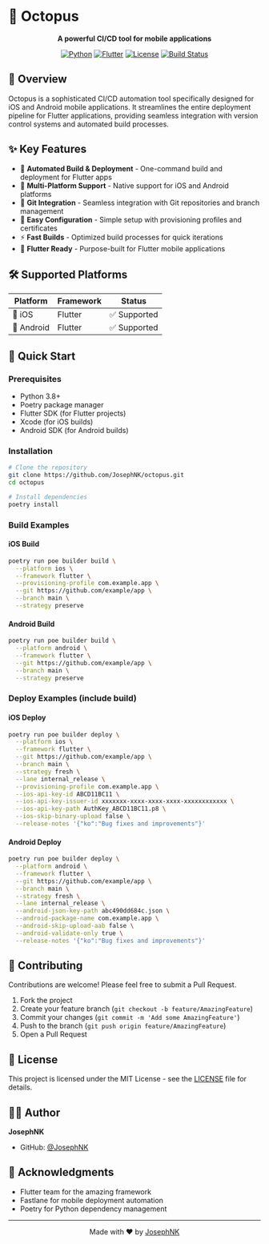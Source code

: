 # 🐙 Octopus

<div align="center">

**A powerful CI/CD tool for mobile applications**

[![Python](https://img.shields.io/badge/python-3.8+-blue.svg)](https://www.python.org/downloads/)
[![Flutter](https://img.shields.io/badge/flutter-supported-blue.svg)](https://flutter.dev/)
[![License](https://img.shields.io/badge/license-MIT-green.svg)](LICENSE)
[![Build Status](https://img.shields.io/badge/build-passing-brightgreen.svg)](https://github.com/JosephNK/octopus)

</div>

## 📖 Overview

Octopus is a sophisticated CI/CD automation tool specifically designed for iOS and Android mobile applications. It streamlines the entire deployment pipeline for Flutter applications, providing seamless integration with version control systems and automated build processes.

## ✨ Key Features

- 🚀 **Automated Build & Deployment** - One-command build and deployment for Flutter apps
- 🎯 **Multi-Platform Support** - Native support for iOS and Android platforms
- 🔄 **Git Integration** - Seamless integration with Git repositories and branch management
- 🔧 **Easy Configuration** - Simple setup with provisioning profiles and certificates
- ⚡ **Fast Builds** - Optimized build processes for quick iterations
- 📱 **Flutter Ready** - Purpose-built for Flutter mobile applications

## 🛠 Supported Platforms

| Platform | Framework | Status |
|----------|-----------|--------|
| 📱 iOS | Flutter | ✅ Supported |
| 🤖 Android | Flutter | ✅ Supported |

## 🚀 Quick Start

### Prerequisites

- Python 3.8+
- Poetry package manager
- Flutter SDK (for Flutter projects)
- Xcode (for iOS builds)
- Android SDK (for Android builds)

### Installation

```bash
# Clone the repository
git clone https://github.com/JosephNK/octopus.git
cd octopus

# Install dependencies
poetry install
```

### Build Examples

#### iOS Build
```bash
poetry run poe builder build \
  --platform ios \
  --framework flutter \
  --provisioning-profile com.example.app \
  --git https://github.com/example/app \
  --branch main \
  --strategy preserve
```

#### Android Build
```bash
poetry run poe builder build \
  --platform android \
  --framework flutter \
  --git https://github.com/example/app \
  --branch main \
  --strategy preserve
```

### Deploy Examples (include build)

#### iOS Deploy
```bash
poetry run poe builder deploy \
  --platform ios \
  --framework flutter \
  --git https://github.com/example/app \
  --branch main \
  --strategy fresh \
  --lane internal_release \
  --provisioning-profile com.example.app \
  --ios-api-key-id ABCD11BC11 \
  --ios-api-key-issuer-id xxxxxxx-xxxx-xxxx-xxxx-xxxxxxxxxxxx \
  --ios-api-key-path AuthKey_ABCD11BC11.p8 \
  --ios-skip-binary-upload false \
  --release-notes '{"ko":"Bug fixes and improvements"}'
```

#### Android Deploy
```bash
poetry run poe builder deploy \
  --platform android \
  --framework flutter \
  --git https://github.com/example/app \
  --branch main \
  --strategy fresh \
  --lane internal_release \
  --android-json-key-path abc490dd684c.json \
  --android-package-name com.example.app \
  --android-skip-upload-aab false \
  --android-validate-only true \
  --release-notes '{"ko":"Bug fixes and improvements"}'
```

## 🤝 Contributing

Contributions are welcome! Please feel free to submit a Pull Request.

1. Fork the project
2. Create your feature branch (`git checkout -b feature/AmazingFeature`)
3. Commit your changes (`git commit -m 'Add some AmazingFeature'`)
4. Push to the branch (`git push origin feature/AmazingFeature`)
5. Open a Pull Request

## 📄 License

This project is licensed under the MIT License - see the [LICENSE](LICENSE) file for details.

## 👨‍💻 Author

**JosephNK**
- GitHub: [@JosephNK](https://github.com/JosephNK)

## 🙏 Acknowledgments

- Flutter team for the amazing framework
- Fastlane for mobile deployment automation
- Poetry for Python dependency management

---

<div align="center">

Made with ❤️ by [JosephNK](https://github.com/JosephNK)

</div>